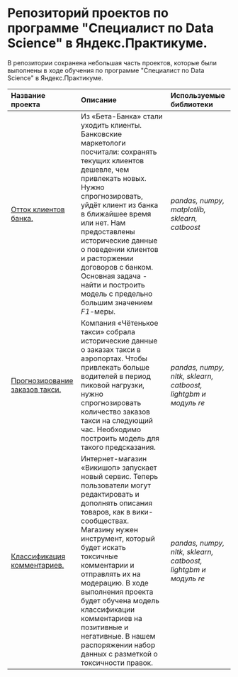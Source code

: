 # Репозиторий проектов по программе "Специалист по Data Science" в Яндекс.Практикуме.

В репозитории сохранена небольшая часть проектов, которые были выполнены в ходе обучения по программе "Специалист по Data Science" в Яндекс.Практикуме.

| Название проекта | Описание | Используемые библиотеки | 
| :---------------------- | :---------------------- | :---------------------- |
| [Отток клиентов банка.](Classification) | Из «Бета-Банка» стали уходить клиенты. Банковские маркетологи посчитали: сохранять текущих клиентов дешевле, чем привлекать новых. Нужно спрогнозировать, уйдёт клиент из банка в ближайшее время или нет. Нам предоставлены исторические данные о поведении клиентов и расторжении договоров с банком. Основная задача - найти и построить модель с предельно большим значением *F1*-меры. | *pandas, numpy, matplotlib, sklearn, catboost* |
| [Прогнозирование заказов такси.](TimeSeries) | Компания «Чётенькое такси» собрала исторические данные о заказах такси в аэропортах. Чтобы привлекать больше водителей в период пиковой нагрузки, нужно спрогнозировать количество заказов такси на следующий час. Необходимо построить модель для такого предсказания. | *pandas, numpy, nltk, sklearn, catboost, lightgbm и модуль re* |
| [Классификация комментариев.](TextML) | Интернет-магазин «Викишоп» запускает новый сервис. Теперь пользователи могут редактировать и дополнять описания товаров, как в вики-сообществах. Магазину нужен инструмент, который будет искать токсичные комментарии и отправлять их на модерацию. В ходе выполнения проекта будет обучена модель классификации комментариев на позитивные и негативные. В нашем распоряжении набор данных с разметкой о токсичности правок. | *pandas, numpy, nltk, sklearn, catboost, lightgbm и модуль re* |
